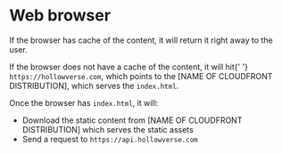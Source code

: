 # Web browser

If the browser has cache of the content, it will return it right away
to the user.

If the browser does not have a cache of the content, it will hit{' '}
`https://hollowverse.com`, which points to the [NAME OF
CLOUDFRONT DISTRIBUTION], which serves the `index.html`.

Once the browser has `index.html`, it will:

* Download the static content from [NAME OF CLOUDFRONT DISTRIBUTION] which serves the static assets
* Send a request to `https://api.hollowverse.com`

